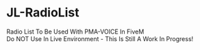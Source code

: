# JL-RadioList
Radio List To Be Used With PMA-VOICE In FiveM
<br>
Do NOT Use In Live Environment - This Is Still A Work In Progress!
